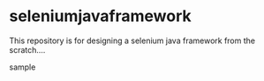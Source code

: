 # seleniumjavaframework
This repository is for designing a selenium java framework from the scratch....

sample